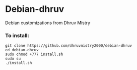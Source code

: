 # Debian-dhruv
Debian customizations from Dhruv Mistry
 
### To install:

```
git clone https://github.com/dhruvmistry2000/debian-dhruv
cd debian-dhruv
sudo chmod +777 install.sh
sudo su
./install.sh
```

